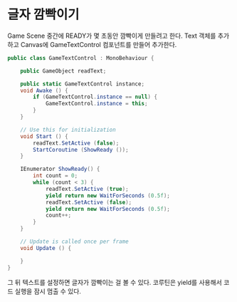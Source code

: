 # 글자 깜빡이기

Game Scene 중간에 READY가 몇 초동안 깜빡이게 만들려고 한다. Text 객체를 추가하고
Canvas에 GameTextControl 컴포넌트를 만들어 추가한다.

```cs
public class GameTextControl : MonoBehaviour {

	public GameObject readText;

	public static GameTextControl instance;
	void Awake () {
		if (GameTextControl.instance == null) {
			GameTextControl.instance = this;
		}
	}

	// Use this for initialization
	void Start () {
		readText.SetActive (false);
		StartCoroutine (ShowReady ());
	}

	IEnumerator ShowReady() {
		int count = 0;
		while (count < 3) {
			readText.SetActive (true);
			yield return new WaitForSeconds (0.5f);
			readText.SetActive (false);
			yield return new WaitForSeconds (0.5f);
			count++;
		}
	}

	// Update is called once per frame
	void Update () {

	}
}
```

그 뒤 텍스트를 설정하면 글자가 깜빡이는 걸 볼 수 있다. 코루틴은 yield를 사용해서 코드
실행을 잠시 멈출 수 있다.
